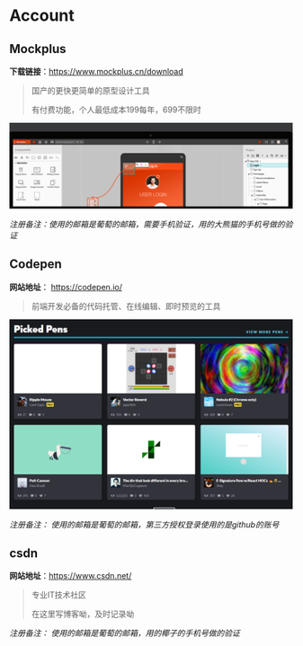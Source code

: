 # Account

## Mockplus

   **下载链接**：https://www.mockplus.cn/download

   >国产的更快更简单的原型设计工具 
   >
   >有付费功能，个人最低成本199每年，699不限时

![](./img/mockplus.png)

*注册备注：使用的邮箱是葡萄的邮箱，需要手机验证，用的大熊猫的手机号做的验证*



## Codepen

**网站地址**： https://codepen.io/

> 前端开发必备的代码托管、在线编辑、即时预览的工具

![](./img/codepen.png)

*注册备注： 使用的邮箱是葡萄的邮箱，第三方授权登录使用的是github的账号* 

## csdn

**网站地址**：https://www.csdn.net/

> 专业IT技术社区
>
> 在这里写博客呦，及时记录呦

*注册备注： 使用的邮箱是葡萄的邮箱，用的椰子的手机号做的验证*


